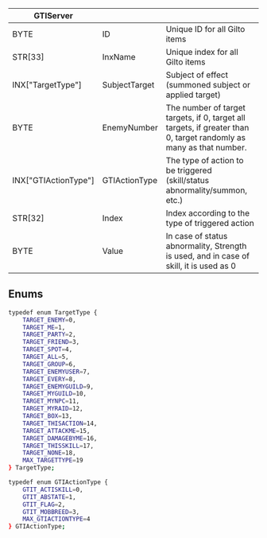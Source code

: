| GTIServer            |               |                                                                                                                    |
| -------------------- | ------------- | ------------------------------------------------------------------------------------------------------------------ |
| BYTE                 | ID            | Unique ID for all Gilto items                                                                                      |
| STR[33]              | InxName       | Unique index for all Gilto items                                                                                   |
| INX["TargetType"]    | SubjectTarget | Subject of effect (summoned subject or applied target)                                                             |
| BYTE                 | EnemyNumber   | The number of target targets, if 0, target all targets, if greater than 0, target randomly as many as that number. |
| INX["GTIActionType"] | GTIActionType | The type of action to be triggered (skill/status abnormality/summon, etc.)                                         |
| STR[32]              | Index         | Index according to the type of triggered action                                                                    |
| BYTE                 | Value         | In case of status abnormality, Strength is used, and in case of skill, it is used as 0                             |

## Enums
```bash
typedef enum TargetType {
    TARGET_ENEMY=0,
    TARGET_ME=1,
    TARGET_PARTY=2,
    TARGET_FRIEND=3,
    TARGET_SPOT=4,
    TARGET_ALL=5,
    TARGET_GROUP=6,
    TARGET_ENEMYUSER=7,
    TARGET_EVERY=8,
    TARGET_ENEMYGUILD=9,
    TARGET_MYGUILD=10,
    TARGET_MYNPC=11,
    TARGET_MYRAID=12,
    TARGET_BOX=13,
    TARGET_THISACTION=14,
    TARGET_ATTACKME=15,
    TARGET_DAMAGEBYME=16,
    TARGET_THISSKILL=17,
    TARGET_NONE=18,
    MAX_TARGETTYPE=19
} TargetType;
```
```bash
typedef enum GTIActionType {
    GTIT_ACTISKILL=0,
    GTIT_ABSTATE=1,
    GTIT_FLAG=2,
    GTIT_MOBBREED=3,
    MAX_GTIACTIONTYPE=4
} GTIActionType;
```